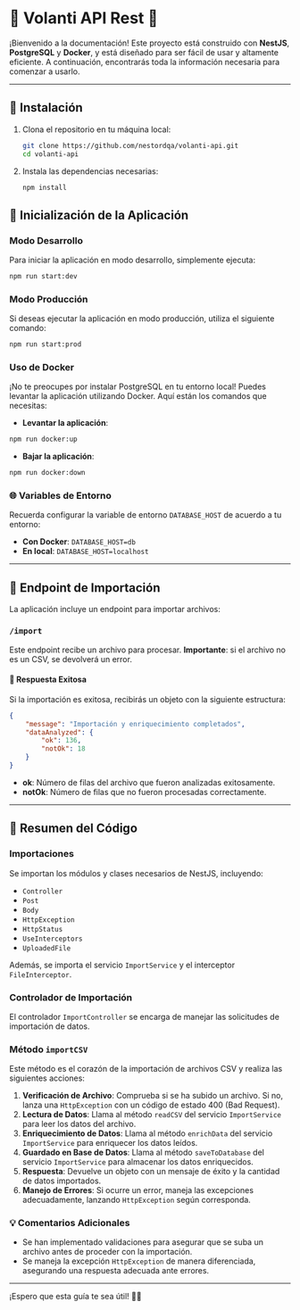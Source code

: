 # 🌟 Volanti API Rest 🌟

¡Bienvenido a la documentación! Este proyecto está construido con **NestJS**, **PostgreSQL** y **Docker**, y está diseñado para ser fácil de usar y altamente eficiente. A continuación, encontrarás toda la información necesaria para comenzar a usarlo.

---

## 🚀 Instalación

1. Clona el repositorio en tu máquina local:

   ```bash
   git clone https://github.com/nestordqa/volanti-api.git
   cd volanti-api
   ```

2. Instala las dependencias necesarias:

   ```bash
   npm install
   ```

## 🚀 Inicialización de la Aplicación

### Modo Desarrollo

Para iniciar la aplicación en modo desarrollo, simplemente ejecuta:

```bash
npm run start:dev
```

### Modo Producción

Si deseas ejecutar la aplicación en modo producción, utiliza el siguiente comando:

```bash
npm run start:prod
```

### Uso de Docker

¡No te preocupes por instalar PostgreSQL en tu entorno local! Puedes levantar la aplicación utilizando Docker. Aquí están los comandos que necesitas:

- **Levantar la aplicación**:

```bash
npm run docker:up
```

- **Bajar la aplicación**:

```bash
npm run docker:down
```

### 🌐 Variables de Entorno

Recuerda configurar la variable de entorno `DATABASE_HOST` de acuerdo a tu entorno:

- **Con Docker**: `DATABASE_HOST=db`
- **En local**: `DATABASE_HOST=localhost`

---

## 📁 Endpoint de Importación

La aplicación incluye un endpoint para importar archivos:

### `/import`

Este endpoint recibe un archivo para procesar. **Importante**: si el archivo no es un CSV, se devolverá un error.

#### 🎉 Respuesta Exitosa

Si la importación es exitosa, recibirás un objeto con la siguiente estructura:

```json
{
    "message": "Importación y enriquecimiento completados",
    "dataAnalyzed": {
        "ok": 136,
        "notOk": 18
    }
}
```

- **ok**: Número de filas del archivo que fueron analizadas exitosamente.
- **notOk**: Número de filas que no fueron procesadas correctamente.

---

## 📝 Resumen del Código

### Importaciones

Se importan los módulos y clases necesarios de NestJS, incluyendo:

- `Controller`
- `Post`
- `Body`
- `HttpException`
- `HttpStatus`
- `UseInterceptors`
- `UploadedFile`

Además, se importa el servicio `ImportService` y el interceptor `FileInterceptor`.

### Controlador de Importación

El controlador `ImportController` se encarga de manejar las solicitudes de importación de datos.

### Método `importCSV`

Este método es el corazón de la importación de archivos CSV y realiza las siguientes acciones:

1. **Verificación de Archivo**: Comprueba si se ha subido un archivo. Si no, lanza una `HttpException` con un código de estado 400 (Bad Request).
2. **Lectura de Datos**: Llama al método `readCSV` del servicio `ImportService` para leer los datos del archivo.
3. **Enriquecimiento de Datos**: Llama al método `enrichData` del servicio `ImportService` para enriquecer los datos leídos.
4. **Guardado en Base de Datos**: Llama al método `saveToDatabase` del servicio `ImportService` para almacenar los datos enriquecidos.
5. **Respuesta**: Devuelve un objeto con un mensaje de éxito y la cantidad de datos importados.
6. **Manejo de Errores**: Si ocurre un error, maneja las excepciones adecuadamente, lanzando `HttpException` según corresponda.

### 💡 Comentarios Adicionales

- Se han implementado validaciones para asegurar que se suba un archivo antes de proceder con la importación.
- Se maneja la excepción `HttpException` de manera diferenciada, asegurando una respuesta adecuada ante errores.

---

¡Espero que esta guía te sea útil! 🚀✨